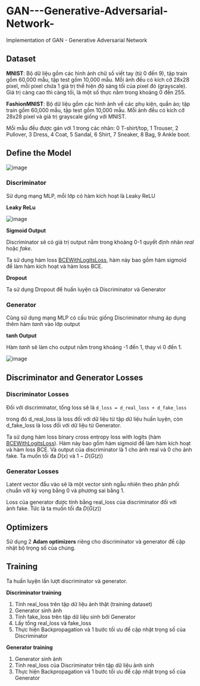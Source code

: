 # GAN---Generative-Adversarial-Network-
Implementation of GAN - Generative Adversarial Network 

## Dataset

**MNIST**: Bộ dữ liệu gồm các hình ảnh chữ số viết tay (từ 0 đến 9), tập train gồm 60,000 mẫu, tập test gồm 10,000 mẫu. Mỗi ảnh đều có kích cỡ 28x28 pixel, mỗi pixel chứa 1 giá trị thể hiện độ sáng tối của pixel đó (grayscale). Giá trị càng cao thì càng tối, là một số thực nằm trong khoảng 0 đến 255.

**FashionMNIST**: Bộ dữ liệu gồm các hình ảnh về các phụ kiện, quần áo; tập train gồm 60,000 mẫu, tập test gồm 10,000 mẫu. Mỗi ảnh đều có kích cỡ 28x28 pixel và giá trị grayscale giống với MNIST.

Mỗi mẫu đều được gán với 1 trong các nhãn: 0 T-shirt/top, 1 Trouser, 2 Pullover, 3 Dress, 4 Coat, 5 Sandal, 6 Shirt, 7 Sneaker, 8 Bag, 9 Ankle boot.

## Define the Model

![image](https://user-images.githubusercontent.com/41891935/141313326-aababc39-3632-4137-b22d-12fea6d48858.png)

### Discriminator

Sử dụng mạng MLP, mỗi lớp có hàm kích hoạt là Leaky ReLU

**Leaky ReLu**

![image](https://user-images.githubusercontent.com/41891935/141313366-87e60cc9-772c-4d29-96ca-02b0d09e4a33.png)

**Sigmoid Output**

Discriminator sẽ có giá trị output nằm trong khoảng 0-1 quyết định nhãn *real* hoặc *fake*.

Ta sử dụng hàm loss [BCEWithLogitsLoss](https://pytorch.org/docs/stable/nn.html#bcewithlogitsloss), hàm này bao gồm hàm sigmoid để làm hàm kích hoạt và hàm loss BCE.

**Dropout**

Ta sử dụng Dropout để huấn luyện cả Discriminator và Generator

### Generator

Cũng sử dụng mạng MLP có cấu trúc giống Discriminator nhưng áp dụng thêm hàm *tanh* vào lớp output

**tanh Output**

Hàm *tanh* sẽ làm cho output nằm trong khoảng -1 đến 1, thay vì 0 đến 1.

![image](https://user-images.githubusercontent.com/41891935/141313400-03f4ce4e-81b4-4792-8695-687eaf6895a6.png)

## **Discriminator and Generator Losses**

### **Discriminator Losses**

Đối với discriminator, tổng loss sẽ là `d_loss = d_real_loss + d_fake_loss`

trong đó d_real_loss là loss đối với dữ liệu từ tập dữ liệu huấn luyện, còn d_fake_loss là loss đối với dữ liệu từ Generator.

Ta sử dụng hàm loss binary cross entropy loss with logits (hàm [BCEWithLogitsLoss](https://pytorch.org/docs/stable/nn.html#bcewithlogitsloss)). Hàm này bao gồm hàm sigmoid để làm hàm kích hoạt và hàm loss BCE. Và output của discriminator là 1 cho ảnh real và 0 cho ảnh fake. Ta muốn tối đa $D(x)$ và $1-D(G(z))$

### **Generator Losses**

Latent vector đầu vào sẽ là một vector sinh ngẫu nhiên theo phân phối chuẩn với kỳ vọng bằng 0 và phương sai bằng 1.

Loss của generator được tính bằng real_loss của discriminator đối với ảnh fake. Tức là ta muốn tối đa $D(G(z))$

## **Optimizers**

Sử dụng 2 **Adam optimizers** riêng cho discriminator và generator để cập nhật bộ trọng số của chúng.

## **Training**

Ta huấn luyện lần lượt discriminator và generator.

**Discriminator training**

1. Tính real_loss trên tập dữ liệu ảnh thật (training dataset)
2. Generator sinh ảnh
3. Tính fake_loss trên tập dữ liệu sinh bởi Generator
4. Lấy tổng real_loss và fake_loss
5. Thực hiện Backpropagation và 1 bước tối ưu để cập nhật trọng số của Discriminator

**Generator training**

1. Generator sinh ảnh
2. Tính real_loss của Discriminator trên tập dữ liệu ảnh sinh
3. Thực hiện Backpropagation và 1 bước tối ưu để cập nhật trọng số của Generator
